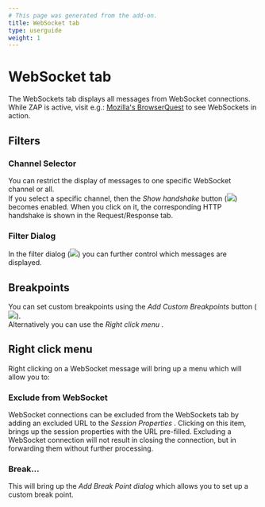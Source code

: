 ```yaml
---
# This page was generated from the add-on.
title: WebSocket tab
type: userguide
weight: 1
---
```


# WebSocket tab

The WebSockets tab displays all messages from WebSocket connections.
While ZAP is active, visit e.g.: [Mozilla's BrowserQuest](http://browserquest.mozilla.org/)
to see WebSockets in action.

## Filters

### Channel Selector

You can restrict the display of messages to one specific WebSocket channel or all.   
If you select a specific channel, then the *Show handshake* button (![](/docs/desktop/addons/websockets/images/handshake.png)) becomes enabled. When you click on it, the corresponding HTTP handshake is shown in the Request/Response tab.

### Filter Dialog

In the filter dialog (![](/docs/desktop/addons/websockets/images/054.png)) you can further control which messages are displayed.   

## Breakpoints

You can set custom breakpoints using the *Add Custom Breakpoints* button (![](/docs/desktop/addons/websockets/images/break_add.png)).   
Alternatively you can use the *Right click menu* .   

## Right click menu

Right clicking on a WebSocket message will bring up a menu which will allow you to:

### Exclude from WebSocket

WebSocket connections can be excluded from the WebSockets tab by adding an excluded URL to the *Session Properties* . Clicking on this item, brings up the session properties with the URL pre-filled. Excluding a WebSocket connection will not result in closing the connection, but in forwarding them without further processing.

### Break...

This will bring up the *Add Break Point dialog* which allows you to set up a custom break point.
